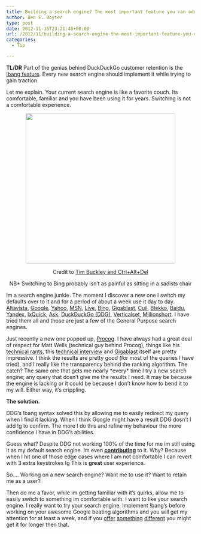 ```yaml
---
title: Building a search engine? The most important feature you can add.
author: Ben E. Boyter
type: post
date: 2012-11-15T23:21:48+00:00
url: /2012/11/building-a-search-engine-the-most-important-feature-you-can-add/
categories:
  - Tip

---
```

**TL/DR** Part of the genius behind DuckDuckGo customer retention is the [!bang feature][1]. Every new search engine should implement it while trying to gain traction.

Let me explain. Your current search engine is like a favorite couch. Its comfortable, familiar and you have been using it for years. Switching is not a comfortable experience.

<center>
  <a href="http://www.cad-comic.com/cad/20070331"><img alt="" src="https://dl.dropbox.com/u/21583935/searchcode/blog/chair.png" width="400px" /></a></p> 
  
  <p>
    Credit to <a href="http://www.cad-comic.com/">Tim Buckley and Ctrl+Alt+Del</a>
  </p>
  
  <p>
    NB* Switching to Bing probably isn&#8217;t as painful as sitting in a sadists chair</center>
  </p>
  
  <p>
    Im a search engine junkie. The moment I discover a new one I switch my defaults over to it and for a period of about a week use it day to day. <a href="http://www.altavista.com/">Altavista</a>, <a href="http://www.google.com/">Google</a>, <a href="http://www.yahoo.com/">Yahoo</a>, <a href="http://www.bing.com/">MSN</a>, <a href="http://www.bing.com/">Live</a>, <a href="http://www.bing.com/">Bing</a>, <a href="http://www.gigablast.com/">Gigablast</a>, <a href="https://en.wikipedia.org/wiki/Cuil">Cuil</a>, <a href="http://blekko.com/">Blekko</a>, <a href="http://baidu.com/">Baidu</a>, <a href=" http://www.yandex.com/">Yandex</a>, <a href="https://ixquick.com/">IxQuick</a>, <a href="http://www.ask.com/">Ask</a>, <a href="https://duckduckgo.com/">DuckDuckGo (DDG)</a>, <a href="http://www.verticalset.com/">Verticalset</a>, <a href="http://millionshort.com/">Millionshort</a>. I have tried them all and those are just a few of the General Purpose search engines.
  </p>
  
  <p>
    Just recently a new one popped up, <a href="http://www.procog.com/">Procog</a>. I have always had a great deal of respect for Matt Wells (technical guy behind Procog), things like his <a href="http://www.gigablast.com/rants.html">technical rants</a>, this <a href="http://queue.acm.org/detail.cfm?id=988401">technical interview</a> and <a href="http://www.gigablast.com/">Gigablast</a> itself are pretty impressive. I think the results are pretty good (for most of the queries I have tried), and I really like the transparency behind the ranking algorithm. The catch? The same one that gets me nearly *every* time I try a new search engine; any query that dosn&#8217;t give me the results I need. It may be because the engine is lacking or it could be because I don&#8217;t know how to bend it to my will. Either way, it&#8217;s crippling.
  </p>
  
  <p>
    <b>The solution.</b>
  </p>
  
  <p>
    DDG&#8217;s !bang syntax solved this by allowing me to easily redirect my query when I find it lacking. When I think Google might have a result DDG dosn&#8217;t I add !g to confirm. The more I do this and refine my behaviour the more confidence I have in DDG&#8217;s abilities.
  </p>
  
  <p>
    Guess what? Despite DDG not working 100% of the time for me im still using it as my default search engine. Im even <a href="http://duckduckhack.com/"><strong>contributing</strong></a> to it. Why? Because when I hit one of those edge cases where I am not comfortable I can revert with 3 extra keystrokes !g This is <strong>great</strong> user experience.
  </p>
  
  <p>
    So&#8230;. Working on a new search engine? Want me to use it? Want to retain me as a user?
  </p>
  
  <p>
    Then do me a favor, while im getting familiar with it&#8217;s quirks, allow me to easily switch to something im comfortable with. I want to like your search engine. I really want to try your search engine. Implement !bang&#8217;s before working on your awesome Google beating algorithms and you will get my attention for at least a week, and if you <a href="http://duckduckgo.com/privacy.html">offer</a> <a href="http://procog.com/help/rank_details">something</a> <a href="http://www.verticalset.com/documentation/index">different</a> you might get it for longer then that.
  </p>

 [1]: https://duckduckgo.com/bang.html